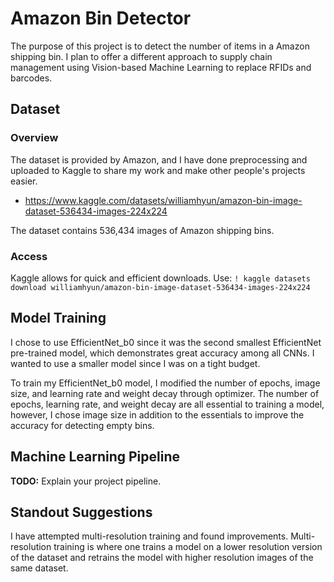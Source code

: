 # Amazon Bin Detector

The purpose of this project is to detect the number of items in a Amazon shipping bin. I plan to offer a different approach to supply chain management using Vision-based Machine Learning to replace RFIDs and barcodes. 

## Dataset

### Overview

The dataset is provided by Amazon, and I have done preprocessing and uploaded to Kaggle to share my work and make other people's projects easier.  
- https://www.kaggle.com/datasets/williamhyun/amazon-bin-image-dataset-536434-images-224x224

The dataset contains 536,434 images of Amazon shipping bins. 

### Access
Kaggle allows for quick and efficient downloads.
Use: `! kaggle datasets download williamhyun/amazon-bin-image-dataset-536434-images-224x224`

## Model Training
I chose to use EfficientNet_b0 since it was the second smallest EfficientNet pre-trained model, which demonstrates great accuracy among all CNNs.
I wanted to use a smaller model since I was on a tight budget. 

To train my EfficientNet_b0 model, I modified the number of epochs, image size, and learning rate and weight decay through optimizer. 
The number of epochs, learning rate, and weight decay are all essential to training a model, however, I chose image size in addition to the essentials to improve the accuracy for detecting empty bins. 

## Machine Learning Pipeline
**TODO:** Explain your project pipeline.

## Standout Suggestions
I have attempted multi-resolution training and found improvements. 
Multi-resolution training is where one trains a model on a lower resolution version of the dataset and retrains the model with higher resolution images of the same dataset. 
